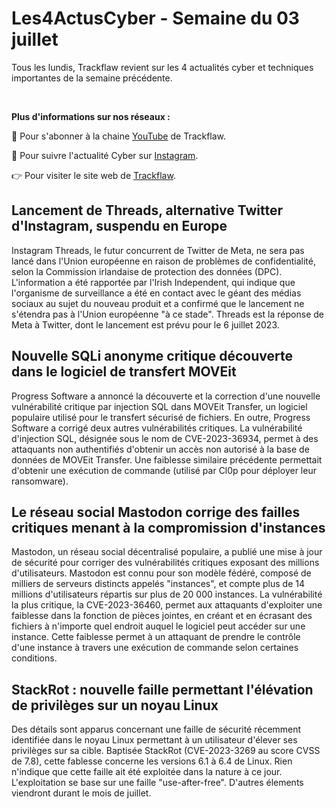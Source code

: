 # Les4ActusCyber - Semaine du 03 juillet

    
Tous les lundis, Trackflaw revient sur les 4 actualités cyber et techniques importantes de la semaine précédente.

<br>

**Plus d'informations sur nos réseaux :**

🔴 Pour s'abonner à la chaine [YouTube](https://www.youtube.com/@trackflaw) de Trackflaw.

📸 Pour suivre l'actualité Cyber sur [Instagram](https://www.instagram.com/trackflaw/).

👉 Pour visiter le site web de [Trackflaw](https://trackflaw.com).

    
## Lancement de Threads, alternative Twitter d'Instagram, suspendu en Europe

Instagram Threads, le futur concurrent de Twitter de Meta, ne sera pas lancé dans l'Union européenne en raison de problèmes de confidentialité, selon la Commission irlandaise de protection des données (DPC).
L'information a été rapportée par l'Irish Independent, qui indique que l'organisme de surveillance a été en contact avec le géant des médias sociaux au sujet du nouveau produit et a confirmé que le lancement ne s'étendra pas à l'Union européenne "à ce stade". Threads est la réponse de Meta à Twitter, dont le lancement est prévu pour le 6 juillet 2023.


## Nouvelle SQLi anonyme critique découverte dans le logiciel de transfert MOVEit

Progress Software a annoncé la découverte et la correction d'une nouvelle vulnérabilité critique par injection SQL dans MOVEit Transfer, un logiciel populaire utilisé pour le transfert sécurisé de fichiers. En outre, Progress Software a corrigé deux autres vulnérabilités critiques.
La vulnérabilité d'injection SQL, désignée sous le nom de CVE-2023-36934, permet à des attaquants non authentifiés d'obtenir un accès non autorisé à la base de données de MOVEit Transfer. Une faiblesse similaire précédente permettait d'obtenir une exécution de commande (utilisé par Cl0p pour déployer leur ransomware).


## Le réseau social Mastodon corrige des failles critiques menant à la compromission d'instances

Mastodon, un réseau social décentralisé populaire, a publié une mise à jour de sécurité pour corriger des vulnérabilités critiques exposant des millions d'utilisateurs. Mastodon est connu pour son modèle fédéré, composé de milliers de serveurs distincts appelés "instances", et compte plus de 14 millions d'utilisateurs répartis sur plus de 20 000 instances.
La vulnérabilité la plus critique, la CVE-2023-36460, permet aux attaquants d'exploiter une faiblesse dans la fonction de pièces jointes, en créant et en écrasant des fichiers à n'importe quel endroit auquel le logiciel peut accéder sur une instance. Cette faiblesse permet à un attaquant de prendre le contrôle d'une instance à travers une exécution de commande selon certaines conditions.


## StackRot : nouvelle faille permettant l'élévation de privilèges sur un noyau Linux

Des détails sont apparus concernant une faille de sécurité récemment identifiée dans le noyau Linux permettant à un utilisateur d'élever ses privilèges sur sa cible.
Baptisée StackRot (CVE-2023-3269 au score CVSS de 7.8), cette fablesse concerne les versions 6.1 à 6.4 de Linux. Rien n'indique que cette faille ait été exploitée dans la nature à ce jour. L'exploitation se base sur une faille "use-after-free". D'autres élements viendront durant le mois de juillet.


